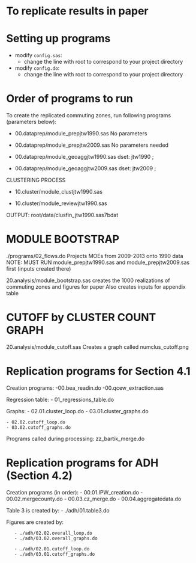 To replicate results in paper
===============================

Setting up programs
===================

- modify `config.sas`: 
  - change the line with root to correspond to your project directory
- modify `config.do`:
  - change the line with root to correspond to your project directory

Order of programs to run
=========================

To create the replicated commuting zones,
run following programs (parameters below):

- 00.dataprep/module_prepjtw1990.sas
	No parameters
	
- 00.dataprep/module_prepjtw2009.sas
	No parameters needed

- 00.dataprep/module_geoaggjtw1990.sas
	dset: jtw1990 ;
	
- 00.dataprep/module_geoaggjtw2009.sas
	dset: jtw2009 ;

CLUSTERING PROCESS

- 10.cluster/module_clustjtw1990.sas

- 10.cluster/module_reviewjtw1990.sas

OUTPUT: root/data/clusfin_jtw1990.sas7bdat


MODULE BOOTSTRAP
==========================================

./programs/02_flows.do
	Projects MOEs from 2009-2013 onto 1990 data
	NOTE: MUST RUN module_prepjtw1990.sas and module_prepjtw2009.sas first (inputs created there)

20.analysis/module_bootstrap.sas
	creates the 1000 realizations of commuting zones 
	and figures for paper
	Also creates inputs for appendix table

CUTOFF by CLUSTER COUNT GRAPH
==========================================
20.analysis/module_cutoff.sas
	Creates a graph called numclus_cutoff.png

Replication programs for Section 4.1
=====================================
Creation programs:
	-00.bea_readin.do
	-00.qcew_extraction.sas

Regression table:
	- 01_regressions_table.do

Graphs:
	- 02.01.cluster_loop.do
	- 03.01.cluster_graphs.do
	
	- 02.02.cutoff_loop.do
	- 03.02.cutoff_graphs.do

Programs called during processing: zz_bartik_merge.do

Replication programs for ADH (Section 4.2)
===========================================
Creation programs (in order):
	- 00.01.IPW_creation.do
	- 00.02.mergecounty.do
	- 00.03.cz_merge.do
	- 00.04.aggregatedata.do

Table 3 is created by:
      - ./adh/01.table3.do

Figures are created by:
      
       - ./adh/02.02.overall_loop.do
       - ./adh/03.02.overall_graphs.do

       - ./adh/02.01.cutoff_loop.do
       - ./adh/03.01.cutoff_graphs.do

